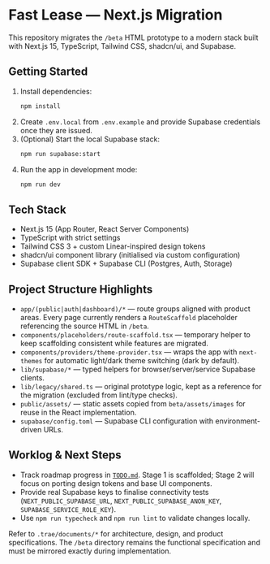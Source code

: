 # Fast Lease — Next.js Migration

This repository migrates the `/beta` HTML prototype to a modern stack built with Next.js 15, TypeScript, Tailwind CSS, shadcn/ui, and Supabase.

## Getting Started

1. Install dependencies:
   ```bash
   npm install
   ```
2. Create `.env.local` from `.env.example` and provide Supabase credentials once they are issued.
3. (Optional) Start the local Supabase stack:
   ```bash
   npm run supabase:start
   ```
4. Run the app in development mode:
   ```bash
   npm run dev
   ```

## Tech Stack

- Next.js 15 (App Router, React Server Components)
- TypeScript with strict settings
- Tailwind CSS 3 + custom Linear-inspired design tokens
- shadcn/ui component library (initialised via custom configuration)
- Supabase client SDK + Supabase CLI (Postgres, Auth, Storage)

## Project Structure Highlights

- `app/(public|auth|dashboard)/*` — route groups aligned with product areas. Every page currently renders a `RouteScaffold` placeholder referencing the source HTML in `/beta`.
- `components/placeholders/route-scaffold.tsx` — temporary helper to keep scaffolding consistent while features are migrated.
- `components/providers/theme-provider.tsx` — wraps the app with `next-themes` for automatic light/dark theme switching (dark by default).
- `lib/supabase/*` — typed helpers for browser/server/service Supabase clients.
- `lib/legacy/shared.ts` — original prototype logic, kept as a reference for the migration (excluded from lint/type checks).
- `public/assets/` — static assets copied from `beta/assets/images` for reuse in the React implementation.
- `supabase/config.toml` — Supabase CLI configuration with environment-driven URLs.

## Worklog & Next Steps

- Track roadmap progress in [`TODO.md`](./TODO.md). Stage 1 is scaffolded; Stage 2 will focus on porting design tokens and base UI components.
- Provide real Supabase keys to finalise connectivity tests (`NEXT_PUBLIC_SUPABASE_URL`, `NEXT_PUBLIC_SUPABASE_ANON_KEY`, `SUPABASE_SERVICE_ROLE_KEY`).
- Use `npm run typecheck` and `npm run lint` to validate changes locally.

Refer to `.trae/documents/*` for architecture, design, and product specifications. The `/beta` directory remains the functional specification and must be mirrored exactly during implementation.
